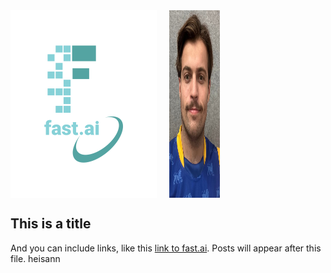

<div style="display: flex;">
    <img src="images/logo.png" alt="fast.ai logo">
    <img src="images/Bilde_av_meg.jpg" alt="Ain't I something" style="width: 16%; margin-left: 20px;">
</div>


## This is a title

And you can include links, like this [link to fast.ai](https://www.fast.ai). Posts will appear after this file. 
heisann
